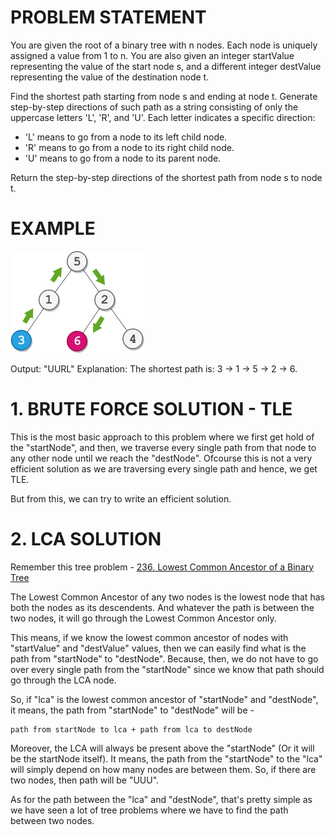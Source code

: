 # PROBLEM STATEMENT

You are given the root of a binary tree with n nodes. Each node is uniquely assigned a value from 1 to n. You are also given an integer startValue representing the value of the start node s, and a different integer destValue representing the value of the destination node t.

Find the shortest path starting from node s and ending at node t. Generate step-by-step directions of such path as a string consisting of only the uppercase letters 'L', 'R', and 'U'. Each letter indicates a specific direction:

 - 'L' means to go from a node to its left child node.
 - 'R' means to go from a node to its right child node.
 - 'U' means to go from a node to its parent node.

Return the step-by-step directions of the shortest path from node s to node t.

# EXAMPLE

![alt text](image.png)

Output: "UURL"
Explanation: The shortest path is: 3 → 1 → 5 → 2 → 6.

# **1. BRUTE FORCE SOLUTION - TLE**

This is the most basic approach to this problem where we first get hold of the "startNode", and then, we traverse every single path from that node to any other node until we reach the "destNode". Ofcourse this is not a very efficient solution as we are traversing every single path and hence, we get TLE.

But from this, we can try to write an efficient solution.

# **2. LCA SOLUTION**
Remember this tree problem - [236. Lowest Common Ancestor of a Binary Tree](https://leetcode.com/problems/lowest-common-ancestor-of-a-binary-tree/)

The Lowest Common Ancestor of any two nodes is the lowest node that has both the nodes as its descendents. And whatever the path is between the two nodes, it will go through the Lowest Common Ancestor only.

This means, if we know the lowest common ancestor of nodes with "startValue" and "destValue" values, then we can easily find what is the path from "startNode" to "destNode". Because, then, we do not have to go over every single path from the "startNode" since we know that path should go through the LCA node.

So, if "lca" is the lowest common ancestor of "startNode" and "destNode", it means, the path from "startNode" to "destNode" will be - 

	path from startNode to lca + path from lca to destNode
	
Moreover, the LCA will always be present above the "startNode" (Or it will be the startNode itself). It means, the path from the "startNode" to the "lca" will simply depend on how many nodes are between them. So, if there are two nodes, then path will be "UUU".

As for the path between the "lca" and "destNode", that's pretty simple as we have seen a lot of tree problems where we have to find the path between two nodes.




